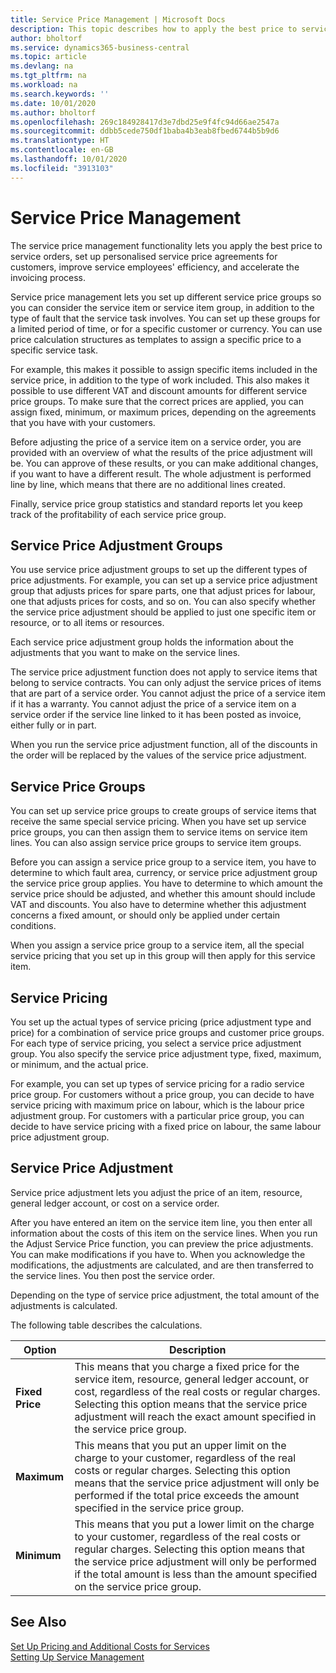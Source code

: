 ```yaml
---
title: Service Price Management | Microsoft Docs
description: This topic describes how to apply the best price to service orders, set up personalised service price agreements for customers, improve service employees' efficiency, and accelerate the invoicing process.
author: bholtorf
ms.service: dynamics365-business-central
ms.topic: article
ms.devlang: na
ms.tgt_pltfrm: na
ms.workload: na
ms.search.keywords: ''
ms.date: 10/01/2020
ms.author: bholtorf
ms.openlocfilehash: 269c184928417d3e7dbd25e9f4fc94d66ae2547a
ms.sourcegitcommit: ddbb5cede750df1baba4b3eab8fbed6744b5b9d6
ms.translationtype: HT
ms.contentlocale: en-GB
ms.lasthandoff: 10/01/2020
ms.locfileid: "3913103"
---
```

# <a name="service-price-management"></a>Service Price Management
The service price management functionality lets you apply the best price to service orders, set up personalised service price agreements for customers, improve service employees' efficiency, and accelerate the invoicing process.  
  
Service price management lets you set up different service price groups so you can consider the service item or service item group, in addition to the type of fault that the service task involves. You can set up these groups for a limited period of time, or for a specific customer or currency. You can use price calculation structures as templates to assign a specific price to a specific service task.  
  
For example, this makes it possible to assign specific items included in the service price, in addition to the type of work included. This also makes it possible to use different VAT and discount amounts for different service price groups. To make sure that the correct prices are applied, you can assign fixed, minimum, or maximum prices, depending on the agreements that you have with your customers.  
  
Before adjusting the price of a service item on a service order, you are provided with an overview of what the results of the price adjustment will be. You can approve of these results, or you can make additional changes, if you want to have a different result. The whole adjustment is performed line by line, which means that there are no additional lines created.  
  
Finally, service price group statistics and standard reports let you keep track of the profitability of each service price group.  
  
## <a name="service-price-adjustment-groups"></a>Service Price Adjustment Groups  
You use service price adjustment groups to set up the different types of price adjustments. For example, you can set up a service price adjustment group that adjusts prices for spare parts, one that adjust prices for labour, one that adjusts prices for costs, and so on. You can also specify whether the service price adjustment should be applied to just one specific item or resource, or to all items or resources.  
  
Each service price adjustment group holds the information about the adjustments that you want to make on the service lines.  
  
The service price adjustment function does not apply to service items that belong to service contracts. You can only adjust the service prices of items that are part of a service order. You cannot adjust the price of a service item if it has a warranty. You cannot adjust the price of a service item on a service order if the service line linked to it has been posted as invoice, either fully or in part.  
  
When you run the service price adjustment function, all of the discounts in the order will be replaced by the values of the service price adjustment.  
  
## <a name="service-price-groups"></a>Service Price Groups  
You can set up service price groups to create groups of service items that receive the same special service pricing. When you have set up service price groups, you can then assign them to service items on service item lines. You can also assign service price groups to service item groups.  
  
Before you can assign a service price group to a service item, you have to determine to which fault area, currency, or service price adjustment group the service price group applies. You have to determine to which amount the service price should be adjusted, and whether this amount should include VAT and discounts. You also have to determine whether this adjustment concerns a fixed amount, or should only be applied under certain conditions.  
  
When you assign a service price group to a service item, all the special service pricing that you set up in this group will then apply for this service item.  
  
## <a name="service-pricing"></a>Service Pricing  
You set up the actual types of service pricing (price adjustment type and price) for a combination of service price groups and customer price groups. For each type of service pricing, you select a service price adjustment group. You also specify the service price adjustment type, fixed, maximum, or minimum, and the actual price.  
  
For example, you can set up types of service pricing for a radio service price group. For customers without a price group, you can decide to have service pricing with maximum price on labour, which is the labour price adjustment group. For customers with a particular price group, you can decide to have service pricing with a fixed price on labour, the same labour price adjustment group.  
  
## <a name="service-price-adjustment"></a>Service Price Adjustment  
Service price adjustment lets you adjust the price of an item, resource, general ledger account, or cost on a service order.  
  
After you have entered an item on the service item line, you then enter all information about the costs of this item on the service lines. When you run the Adjust Service Price function, you can preview the price adjustments. You can make modifications if you have to. When you acknowledge the modifications, the adjustments are calculated, and are then transferred to the service lines. You then post the service order.  
  
Depending on the type of service price adjustment, the total amount of the adjustments is calculated.  
  
The following table describes the calculations.  
  
|Option | Description |  
|----------------------------------|---------------------------------------|  
|**Fixed Price**|This means that you charge a fixed price for the service item, resource, general ledger account, or cost, regardless of the real costs or regular charges. Selecting this option means that the service price adjustment will reach the exact amount specified in the service price group.|  
|**Maximum**|This means that you put an upper limit on the charge to your customer, regardless of the real costs or regular charges. Selecting this option means that the service price adjustment will only be performed if the total price exceeds the amount specified in the service price group.|  
|**Minimum**|This means that you put a lower limit on the charge to your customer, regardless of the real costs or regular charges. Selecting this option means that the service price adjustment will only be performed if the total amount is less than the amount specified on the service price group.|  
  
## <a name="see-also"></a>See Also  
[Set Up Pricing and Additional Costs for Services](service-how-setup-service-costs-pricing.md)  
[Setting Up Service Management](service-setup-service.md)  
